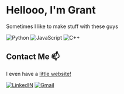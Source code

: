 # Hellooo, I'm Grant

Sometimes I like to make stuff with these guys

![Python](https://img.shields.io/badge/python-3670A0?style=for-the-badge&logo=python&logoColor=ffdd54) ![JavaScript](https://img.shields.io/badge/javascript-%23323330.svg?style=for-the-badge&logo=javascript&logoColor=%23F7DF1E) ![C++](https://img.shields.io/badge/c++-%2300599C.svg?style=for-the-badge&logo=c%2B%2B&logoColor=white)

## Contact Me 📫

I even have a [little website!](https://gachuzia.github.io/gachuzias-website/)  

[![LinkedIN](https://img.shields.io/badge/LinkedIn-0077B5?style=for-the-badge&logo=linkedin&logoColor=whitelinked)](https://www.linkedin.com/in/grant-achuzia-8259251b8/) [![Gmail](https://img.shields.io/badge/Gmail-D14836?style=for-the-badge&logo=gmail&logoColor=white)](mailto:achuziaduby@gmail.com)

<!---
GAchuzia/GAchuzia is a ✨ special ✨ repository because its `README.md` (this file) appears on your GitHub profile.
You can click the Preview link to take a look at your changes.
--->
